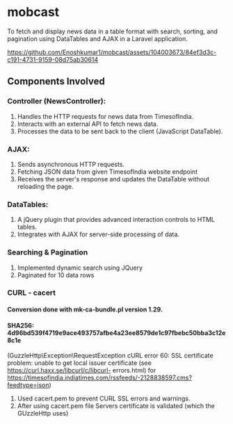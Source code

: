 # mobcast
To fetch and display news data in a table format with search, sorting, and pagination using DataTables and AJAX in a Laravel application.


https://github.com/Enoshkumar1/mobcast/assets/104003673/84ef3d3c-c191-4731-9159-08d75ab30614


## Components Involved
### Controller (NewsController):
  1. Handles the HTTP requests for news data from TimesofIndia.
  2. Interacts with an external API to fetch news data.
  3. Processes the data to be sent back to the client (JavaScript DataTable).
  
### AJAX:
  1. Sends asynchronous HTTP requests.
  2. Fetching JSON data from given TimesofIndia website endpoint
  3. Receives the server's response and updates the DataTable without reloading the page.
  
### DataTables:
  1. A jQuery plugin that provides advanced interaction controls to HTML tables.
  2. Integrates with AJAX for server-side processing of data.

### Searching & Pagination
  1. Implemented dynamic search using JQuery
  2. Paginated for 10 data rows

### CURL - cacert
####  Conversion done with mk-ca-bundle.pl version 1.29.
#### SHA256: 4d96bd539f4719e9ace493757afbe4a23ee8579de1c97fbebc50bba3c12e8c1e
  (GuzzleHttp\Exception\RequestException cURL error 60: SSL certificate problem: unable to get local issuer certificate (see https://curl.haxx.se/libcurl/c/libcurl-      errors.html) for https://timesofindia.indiatimes.com/rssfeeds/-2128838597.cms?feedtype=json)
  1. Used cacert.pem to prevent CURL SSL errors and warnings.
  2. After using cacert.pem file Servers certificate is validated (which the GUzzleHttp uses) 
